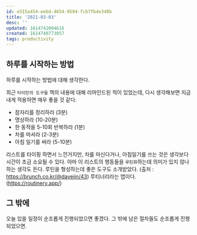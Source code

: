 ```yaml
---
id: e315a454-eebd-4654-9594-fcb7fb4e348b
title: '2021-03-03'
desc: ''
updated: 1614742004616
created: 1614740773057
tags: productivity
---
```


## 하루를 시작하는 방법 
하루를 시작하는 방법에 대해 생각한다. 

최근 `타이탄의 도구들` 책의 내용에 대해 리마인드된 적이 있었는데, 다시 생각해보면 지금 내게 적용하면 매우 좋을 것 같다.

- 잠자리를 정리하라 (3분)
- 명상하라 (10-20분)
- 한 동작을 5-10회 반복하라 (1분)
- 차를 마셔라 (2-3분)
- 아침 일기를 써라 (5-10분)


리스트를 타이핑 하면서 느낀거지만, 차를 마신다거나, 아침일기를 쓰는 것은 생각보다 시간이 조금 소요될 수 있다.
아마 이 리스트의 행동들을 `루틴화`하는데 의미가 있지 않나하는 생각도 든다. 
루틴을 형성하는데 좋은 도구도 소개받았다. (출처 : https://brunch.co.kr/@davejin/43)
루티너리라는 앱이다. (https://routinery.app/)


## 그 밖에 
오늘 있을 일정이 순조롭게 진행되었으면 좋겠다. 
그 밖에 남은 절차들도 순조롭게 진행되었으면. 

